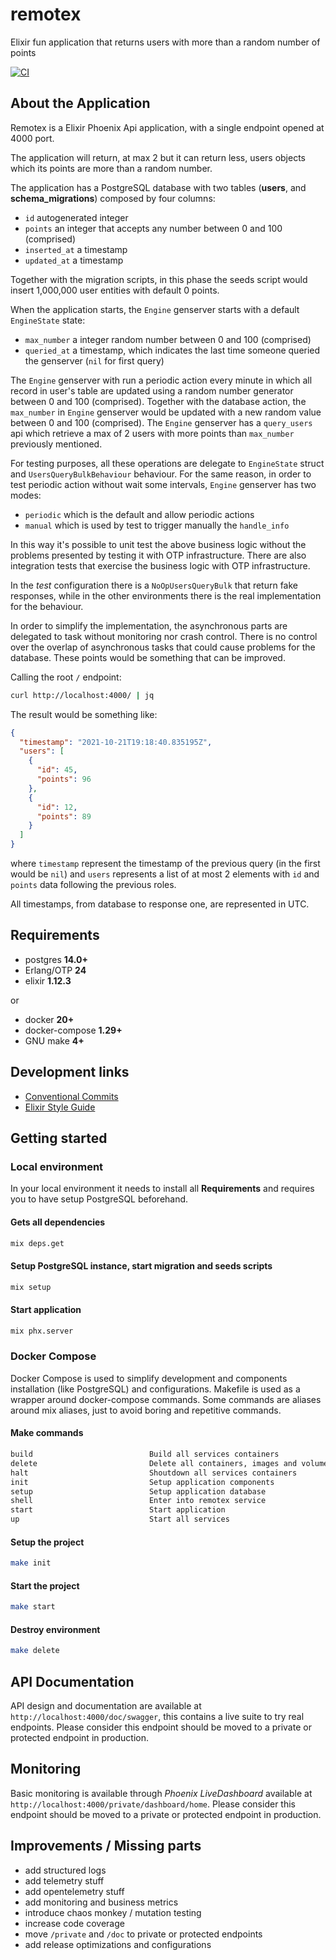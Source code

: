 # remotex

Elixir fun application that returns users with more than a random number of points

[![CI](https://github.com/lucazulian/remotex/actions/workflows/elixir-ci.yml/badge.svg)](https://github.com/lucazulian/remotex/actions/workflows/elixir-ci.yml)


## About the Application

Remotex is a Elixir Phoenix Api application, with a single endpoint opened at 4000 port.

The application will return, at max 2 but it can return less, users objects which its points are more than a random number.

The application has a PostgreSQL database with two tables (**users**, and **schema_migrations**) composed by four columns:
- `id` autogenerated integer
- `points` an integer that accepts any number between 0 and 100 (comprised)
- `inserted_at` a timestamp
- `updated_at` a timestamp

Together with the migration scripts, in this phase the seeds script would insert 1,000,000 user entities with default 0 points.

When the application starts, the `Engine` genserver starts with a default `EngineState` state:
- `max_number` a integer random number between 0 and 100 (comprised)
- `queried_at` a timestamp, which indicates the last time someone queried the genserver (`nil` for first query)

The `Engine` genserver with run a periodic action every minute in which all record in user's table are updated using a random number generator between 0 and 100 (comprised).
Together with the database action, the `max_number` in `Engine` genserver would be updated with a new random value between 0 and 100 (comprised).
The `Engine` genserver has a `query_users` api which retrieve a max of 2 users with more points than `max_number` previously mentioned. 

For testing purposes, all these operations are delegate to `EngineState` struct and `UsersQueryBulkBehaviour` behaviour.
For the same reason, in order to test periodic action without wait some intervals, `Engine` genserver has two modes:
- `periodic` which is the default and allow periodic actions
- `manual` which is used by test to trigger manually the `handle_info`

In this way it's possible to unit test the above business logic without the problems presented by testing it with OTP infrastructure.
There are also integration tests that exercise the business logic with OTP infrastructure.

In the *test* configuration there is a `NoOpUsersQueryBulk` that return fake responses, while in the other environments there is the real implementation for the behaviour.

In order to simplify the implementation, the asynchronous parts are delegated to task without monitoring nor crash control.
There is no control over the overlap of asynchronous tasks that could cause problems for the database.
These points would be something that can be improved.

Calling the root `/` endpoint:

``` bash
curl http://localhost:4000/ | jq
```

The result would be something like:

``` json
{
  "timestamp": "2021-10-21T19:18:40.835195Z",
  "users": [
    {
      "id": 45,
      "points": 96
    },
    {
      "id": 12,
      "points": 89
    }
  ]
}

```

where `timestamp` represent the timestamp of the previous query (in the first would be `nil`) and `users` represents a list of at most 2 elements with `id` and `points` data following the previous roles.

All timestamps, from database to response one,  are represented in UTC. 


## Requirements
  
  - postgres **14.0+**
  - Erlang/OTP **24**
  - elixir **1.12.3**
  
  or

  - docker **20+**
  - docker-compose **1.29+**
  - GNU make **4+**
  

## Development links

  * [Conventional Commits][1]
  * [Elixir Style Guide][2]

  [1]: https://www.conventionalcommits.org/en/v1.0.0/
  [2]: https://github.com/christopheradams/elixir_style_guide


## Getting started

### Local environment

In your local environment it needs to install all **Requirements** and requires you to have setup PostgreSQL beforehand.

#### Gets all dependencies

```bash
mix deps.get
```

#### Setup PostgreSQL instance, start migration and seeds scripts

```bash
mix setup
```

#### Start application

```bash
mix phx.server
```


### Docker Compose

Docker Compose is used to simplify development and components installation (like PostgreSQL) and configurations.
Makefile is used as a wrapper around docker-compose commands.
Some commands are aliases around mix aliases, just to avoid boring and repetitive commands. 

#### Make commands

```bash
build                          Build all services containers
delete                         Delete all containers, images and volumes
halt                           Shoutdown all services containers
init                           Setup application components
setup                          Setup application database
shell                          Enter into remotex service
start                          Start application
up                             Start all services
```

#### Setup the project

```bash
make init
```

#### Start the project

```bash
make start
```

#### Destroy environment

```bash
make delete
```


## API Documentation

API design and documentation are available at `http://localhost:4000/doc/swagger`, this contains a live suite to try real endpoints. 
Please consider this endpoint should be moved to a private or protected endpoint in production.


## Monitoring

Basic monitoring is available through *Phoenix LiveDashboard* available at `http://localhost:4000/private/dashboard/home`.
Please consider this endpoint should be moved to a private or protected endpoint in production.


## Improvements / Missing parts

- add structured logs
- add telemetry stuff
- add opentelemetry stuff
- add monitoring and business metrics
- introduce chaos monkey / mutation testing
- increase code coverage
- move `/private` and `/doc` to private or protected endpoints
- add release optimizations and configurations
